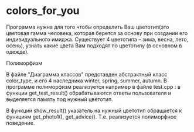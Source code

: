 colors_for_you
==============
Программа нужна для того чтобы определить Ваш цветотип(это цветовая гамма человека, которая берется за основу при создании его индивидуального имиджа. Существует 4 цветотипа – зима, весна, лето, осень), узнать какие цвета Вам подходят по цветотипу (в основном в одежде).

Полиморфизм

В файле "Диаграмма классов" представден абстрактный класс color_type, и его 4 наследника winter, spring, summer, autumn.
В программе полиморфизм реализуется например в файле test.cpp : в функции get_test_result() обрабатываются ответы пользователя и выделяется память под нужный цветотип.

В функции show_result() указатель на нужный цветотип обращается к функциям get_photo1(), get_advice(). Т.е. реализуется полиморфное поведение.
